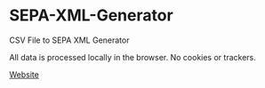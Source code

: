 # SEPA-XML-Generator
CSV File to SEPA XML Generator

All data is processed locally in the browser.
No cookies or trackers.

[Website](https://ansieger.github.io/SEPA-XML-Generator/)

